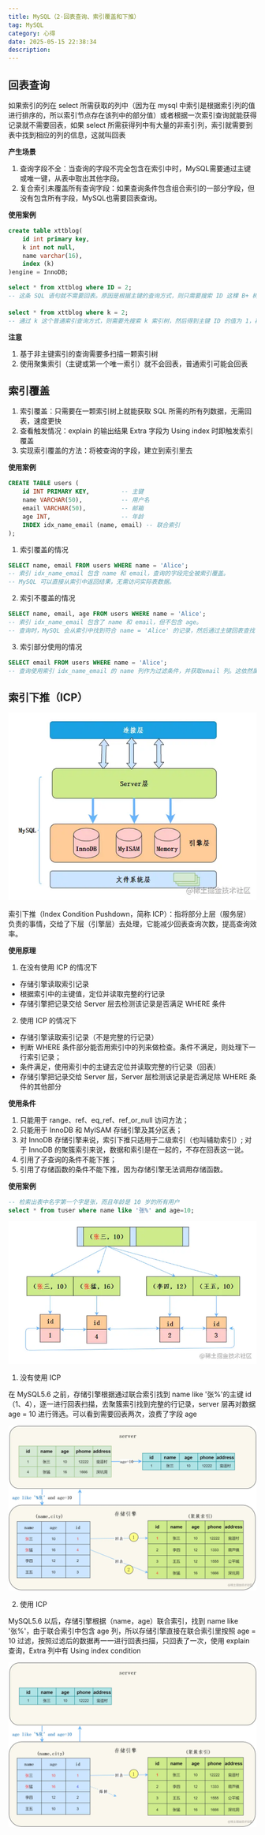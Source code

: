 ```yaml
---
title: MySQL（2-回表查询、索引覆盖和下推）
tag: MySQL
category: 心得
date: 2025-05-15 22:38:34
description:
---
```



## 回表查询

如果索引的列在 select 所需获取的列中（因为在 mysql 中索引是根据索引列的值进行排序的，所以索引节点存在该列中的部分值）或者根据一次索引查询就能获得记录就不需要回表，如果 select 所需获得列中有大量的非索引列，索引就需要到表中找到相应的列的信息，这就叫回表

**产生场景**

1. 查询字段不全：当查询的字段不完全包含在索引中时，MySQL需要通过主键或唯一键，从表中取出其他字段。
2. 复合索引未覆盖所有查询字段：如果查询条件包含组合索引的一部分字段，但没有包含所有字段，MySQL也需要回表查询。

**使用案例**

```sql
create table xttblog(
    id int primary key, 
    k int not null, 
    name varchar(16),
    index (k)
)engine = InnoDB;
```

```sql
select * from xttblog where ID = 2;
-- 这条 SQL 语句就不需要回表。原因是根据主键的查询方式，则只需要搜索 ID 这棵 B+ 树。主键是唯一的，根据这个唯一的索引，MySQL 就能确定搜索的记录。

select * from xttblog where k = 2;
-- 通过 k 这个普通索引查询方式，则需要先搜索 k 索引树，然后得到主键 ID 的值为 1，再到 ID 索引树搜索一次。这个过程虽然用了索引，但实际上底层进行了两次索引查询，这个过程就称为回表。
```

**注意**

1. 基于非主键索引的查询需要多扫描一颗索引树
2. 使用聚集索引（主键或第一个唯一索引）就不会回表，普通索引可能会回表

## 索引覆盖

1. 索引覆盖：只需要在一颗索引树上就能获取 SQL 所需的所有列数据，无需回表，速度更快
2. 查看触发情况：explain 的输出结果 Extra 字段为 Using index 时即触发索引覆盖
3. 实现索引覆盖的方法：将被查询的字段，建立到索引里去

**使用案例**

```sql
CREATE TABLE users (
    id INT PRIMARY KEY,         -- 主键
    name VARCHAR(50),           -- 用户名
    email VARCHAR(50),          -- 邮箱
    age INT,                    -- 年龄
    INDEX idx_name_email (name, email) -- 联合索引
);
```

1. 索引覆盖的情况

```sql
SELECT name, email FROM users WHERE name = 'Alice';
-- 索引 idx_name_email 包含 name 和 email，查询的字段完全被索引覆盖。
-- MySQL 可以直接从索引中返回结果，无需访问实际表数据。
```

2. 索引不覆盖的情况

```sql
SELECT name, email, age FROM users WHERE name = 'Alice';
-- 索引 idx_name_email 包含了 name 和 email，但不包含 age。
-- 查询时，MySQL 会从索引中找到符合 name = 'Alice' 的记录，然后通过主键回表查找 age 字段。
```

3. 索引部分使用的情况

```sql
SELECT email FROM users WHERE name = 'Alice';
-- 查询使用索引 idx_name_email 的 name 列作为过滤条件，并获取email 列。这依然属于索引覆盖查询，因为所需的字段都在索引中。
```

## 索引下推（ICP）

![](MySQL（2-索引回表覆盖下推）/1.png)

索引下推（Index Condition Pushdown，简称 ICP）：指将部分上层（服务层）负责的事情，交给了下层（引擎层）去处理，它能减少回表查询次数，提高查询效率。

**使用原理**

1. 在没有使用 ICP 的情况下

+ 存储引擎读取索引记录
+ 根据索引中的主键值，定位并读取完整的行记录
+ 存储引擎把记录交给 Server 层去检测该记录是否满足 WHERE 条件

2. 使用 ICP 的情况下

+ 存储引擎读取索引记录（不是完整的行记录）
+ 判断 WHERE 条件部分能否用索引中的列来做检查。条件不满足，则处理下一行索引记录；
+ 条件满足，使用索引中的主键去定位并读取完整的行记录（回表）
+ 存储引擎把记录交给 Server 层，Server 层检测该记录是否满足除 WHERE 条件的其他部分

**使用条件**

1. 只能用于 range、ref、eq_ref、ref_or_null 访问方法；
2. 只能用于 InnoDB 和 MyISAM 存储引擎及其分区表；
3. 对 InnoDB 存储引擎来说，索引下推只适用于二级索引（也叫辅助索引）; 对于 InnoDB 的聚簇索引来说，数据和索引是在一起的，不存在回表这一说。
4. 引用了子查询的条件不能下推；
5. 引用了存储函数的条件不能下推，因为存储引擎无法调用存储函数。

**使用案例**

```sql
-- 检索出表中名字第一个字是张，而且年龄是 10 岁的所有用户
select * from tuser where name like '张%' and age=10;
```

![](MySQL（2-索引回表覆盖下推）/2.png)

1. 没有使用 ICP

在 MySQL5.6 之前，存储引擎根据通过联合索引找到 name like '张%'的主键 id（1、4），逐一进行回表扫描，去聚簇索引找到完整的行记录，server 层再对数据 age = 10 进行筛选。可以看到需要回表两次，浪费了字段 age

![](MySQL（2-索引回表覆盖下推）/3.png)

2. 使用 ICP

MySQL5.6 以后，存储引擎根据（name，age）联合索引，找到 name like '张%'，由于联合索引中包含 age 列，所以存储引擎直接在联合索引里按照 age = 10 过滤，按照过滤后的数据再一一进行回表扫描，只回表了一次，使用 explain 查询，Extra 列中有 Using index condition

![](MySQL（2-索引回表覆盖下推）/4.png)